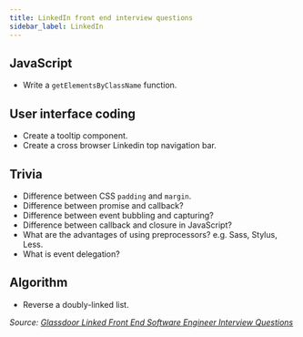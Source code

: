 ```yaml
---
title: LinkedIn front end interview questions
sidebar_label: LinkedIn
---
```


## JavaScript

- Write a `getElementsByClassName` function.

## User interface coding

- Create a tooltip component.
- Create a cross browser Linkedin top navigation bar.

## Trivia

- Difference between CSS `padding` and `margin`.
- Difference between promise and callback?
- Difference between event bubbling and capturing?
- Difference between callback and closure in JavaScript?
- What are the advantages of using preprocessors? e.g. Sass, Stylus, Less.
- What is event delegation?

## Algorithm

- Reverse a doubly-linked list.

_Source: [Glassdoor Linked Front End Software Engineer Interview Questions](https://www.glassdoor.sg/Interview/LinkedIn-Front-End-Software-Engineer-Interview-Questions-EI_IE34865.0,8_KO9,36.htm)_
